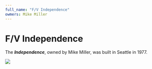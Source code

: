 ```yaml
---
full_name: "F/V Independence"
owmers: Mike Miller
---
```

# F/V Independence

The ***Independence***, owned by Mike Miller, was built in Seattle in 1977. 

![](../assets/images/boats/media/Independence.jpeg)
